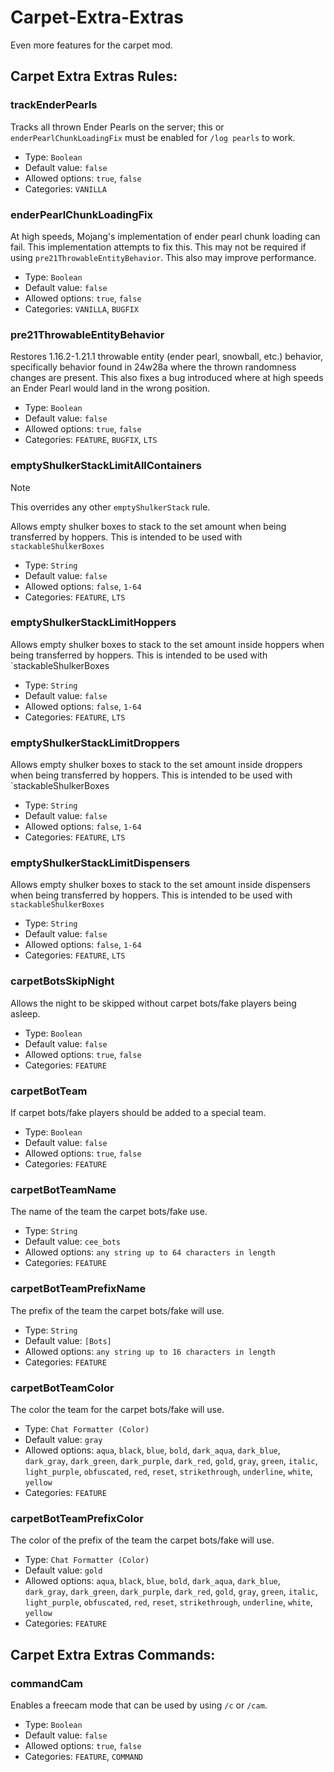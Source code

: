 # Carpet-Extra-Extras
Even more features for the carpet mod.

## Carpet Extra Extras Rules:
### trackEnderPearls
Tracks all thrown Ender Pearls on the server; this or `enderPearlChunkLoadingFix` must be enabled for `/log pearls` to work.
* Type: `Boolean`
* Default value: `false`
* Allowed options: `true`, `false`
* Categories: `VANILLA`

### enderPearlChunkLoadingFix
At high speeds, Mojang's implementation of ender pearl chunk loading can fail. This implementation attempts to fix this. This may not be required if using `pre21ThrowableEntityBehavior`. This also may improve performance.
* Type: `Boolean`
* Default value: `false`
* Allowed options: `true`, `false`
* Categories: `VANILLA`, `BUGFIX`

### pre21ThrowableEntityBehavior
Restores 1.16.2-1.21.1 throwable entity (ender pearl, snowball, etc.) behavior, specifically behavior found in 24w28a where the thrown randomness changes are present. This also fixes a bug introduced where at high speeds an Ender Pearl would land in the wrong position.
* Type: `Boolean`
* Default value: `false`
* Allowed options: `true`, `false`
* Categories: `FEATURE`, `BUGFIX`, `LTS`

### emptyShulkerStackLimitAllContainers
> [!NOTE]
This overrides any other `emptyShulkerStack` rule.

Allows empty shulker boxes to stack to the set amount when being transferred by hoppers. This is intended to be used with `stackableShulkerBoxes`
* Type: `String`
* Default value: `false`
* Allowed options: `false`, `1-64`
* Categories: `FEATURE`, `LTS`

### emptyShulkerStackLimitHoppers
Allows empty shulker boxes to stack to the set amount inside hoppers when being transferred by hoppers. This is intended to be used with `stackableShulkerBoxes
* Type: `String`
* Default value: `false`
* Allowed options: `false`, `1-64`
* Categories: `FEATURE`, `LTS`

### emptyShulkerStackLimitDroppers
Allows empty shulker boxes to stack to the set amount inside droppers when being transferred by hoppers. This is intended to be used with `stackableShulkerBoxes
* Type: `String`
* Default value: `false`
* Allowed options: `false`, `1-64`
* Categories: `FEATURE`, `LTS`

### emptyShulkerStackLimitDispensers
Allows empty shulker boxes to stack to the set amount inside dispensers when being transferred by hoppers. This is intended to be used with `stackableShulkerBoxes`
* Type: `String`
* Default value: `false`
* Allowed options: `false`, `1-64`
* Categories: `FEATURE`, `LTS`

### carpetBotsSkipNight
Allows the night to be skipped without carpet bots/fake players being asleep.
* Type: `Boolean`
* Default value: `false`
* Allowed options: `true`, `false`
* Categories: `FEATURE`

### carpetBotTeam
If carpet bots/fake players should be added to a special team.
* Type: `Boolean`
* Default value: `false`
* Allowed options: `true`, `false`
* Categories: `FEATURE`

### carpetBotTeamName
The name of the team the carpet bots/fake use.
* Type: `String`
* Default value: `cee_bots`
* Allowed options: `any string up to 64 characters in length`
* Categories: `FEATURE`

### carpetBotTeamPrefixName
The prefix of the team the carpet bots/fake will use.
* Type: `String`
* Default value: `[Bots]`
* Allowed options: `any string up to 16 characters in length`
* Categories: `FEATURE`

### carpetBotTeamColor
The color the team for the carpet bots/fake will use.
* Type: `Chat Formatter (Color)`
* Default value: `gray`
* Allowed options: `aqua`, `black`, `blue`, `bold`, `dark_aqua`, `dark_blue`, `dark_gray`, `dark_green`, `dark_purple`, `dark_red`, `gold`, `gray`, `green`, `italic`, `light_purple`, `obfuscated`, `red`, `reset`, `strikethrough`, `underline`, `white`, `yellow`
* Categories: `FEATURE`

### carpetBotTeamPrefixColor
The color of the prefix of the team the carpet bots/fake will use.
* Type: `Chat Formatter (Color)`
* Default value: `gold`
* Allowed options: `aqua`, `black`, `blue`, `bold`, `dark_aqua`, `dark_blue`, `dark_gray`, `dark_green`, `dark_purple`, `dark_red`, `gold`, `gray`, `green`, `italic`, `light_purple`, `obfuscated`, `red`, `reset`, `strikethrough`, `underline`, `white`, `yellow`
* Categories: `FEATURE`

## Carpet Extra Extras Commands:
### commandCam
Enables a freecam mode that can be used by using `/c` or `/cam`.
* Type: `Boolean`
* Default value: `false`
* Allowed options: `true`, `false`
* Categories: `FEATURE`, `COMMAND`
